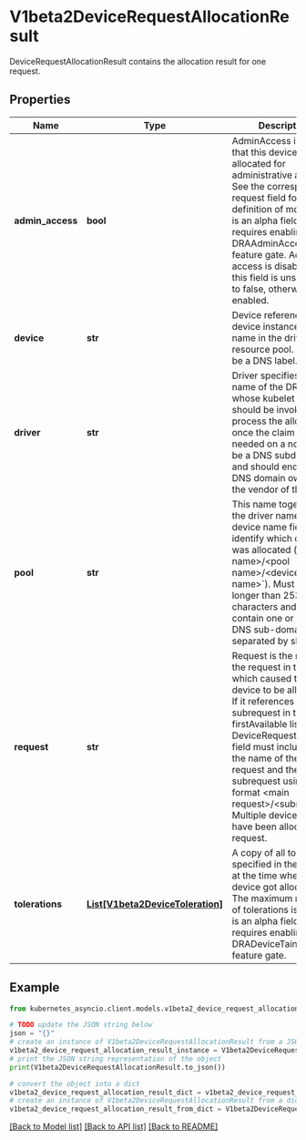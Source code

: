 # V1beta2DeviceRequestAllocationResult

DeviceRequestAllocationResult contains the allocation result for one request.

## Properties

Name | Type | Description | Notes
------------ | ------------- | ------------- | -------------
**admin_access** | **bool** | AdminAccess indicates that this device was allocated for administrative access. See the corresponding request field for a definition of mode.  This is an alpha field and requires enabling the DRAAdminAccess feature gate. Admin access is disabled if this field is unset or set to false, otherwise it is enabled. | [optional] 
**device** | **str** | Device references one device instance via its name in the driver&#39;s resource pool. It must be a DNS label. | 
**driver** | **str** | Driver specifies the name of the DRA driver whose kubelet plugin should be invoked to process the allocation once the claim is needed on a node.  Must be a DNS subdomain and should end with a DNS domain owned by the vendor of the driver. | 
**pool** | **str** | This name together with the driver name and the device name field identify which device was allocated (&#x60;&lt;driver name&gt;/&lt;pool name&gt;/&lt;device name&gt;&#x60;).  Must not be longer than 253 characters and may contain one or more DNS sub-domains separated by slashes. | 
**request** | **str** | Request is the name of the request in the claim which caused this device to be allocated. If it references a subrequest in the firstAvailable list on a DeviceRequest, this field must include both the name of the main request and the subrequest using the format &lt;main request&gt;/&lt;subrequest&gt;.  Multiple devices may have been allocated per request. | 
**tolerations** | [**List[V1beta2DeviceToleration]**](V1beta2DeviceToleration.md) | A copy of all tolerations specified in the request at the time when the device got allocated.  The maximum number of tolerations is 16.  This is an alpha field and requires enabling the DRADeviceTaints feature gate. | [optional] 

## Example

```python
from kubernetes_asyncio.client.models.v1beta2_device_request_allocation_result import V1beta2DeviceRequestAllocationResult

# TODO update the JSON string below
json = "{}"
# create an instance of V1beta2DeviceRequestAllocationResult from a JSON string
v1beta2_device_request_allocation_result_instance = V1beta2DeviceRequestAllocationResult.from_json(json)
# print the JSON string representation of the object
print(V1beta2DeviceRequestAllocationResult.to_json())

# convert the object into a dict
v1beta2_device_request_allocation_result_dict = v1beta2_device_request_allocation_result_instance.to_dict()
# create an instance of V1beta2DeviceRequestAllocationResult from a dict
v1beta2_device_request_allocation_result_from_dict = V1beta2DeviceRequestAllocationResult.from_dict(v1beta2_device_request_allocation_result_dict)
```
[[Back to Model list]](../README.md#documentation-for-models) [[Back to API list]](../README.md#documentation-for-api-endpoints) [[Back to README]](../README.md)


